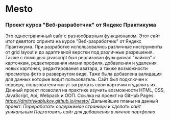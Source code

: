 # Mesto #
### Проект курса "Веб-разработчик" от Яндекс Практикума ###

Это одностраничный сайт с разнообразным функционалом. Этот сайт итог девятого спринта на курсе "Веб-разработчик" от Яндекс Практикума. При разработке использовались различные инструменты от grid layout и до адаптивной верстки под различные разрешения. Также с помощью javascript был реализован функционал "лайков" к карточкам, редактирования имени профиля, добавления и удаления новых карточек, редактирования аватара, а также возможности просмотра фото в развернутом виде. Таже была добавлена валидация для данных которые водит пользователь. Сайт был подключен к серверу, пользователи могут загружать свои карточки и удалять их. Данный проект позволил на практике изучить возможности HTML, CSS, JavaScript, Api, Webpack и ООП.
Ссылка на проект на GitHub Pages: *https://dmitriykablukov.github.io/mesto/*
Дальнейшие планы на данный проект:
*Переработать содержимое страницы и сделать сайт уникальным*
*Подготовить сайт для добавления в личное портфолио*